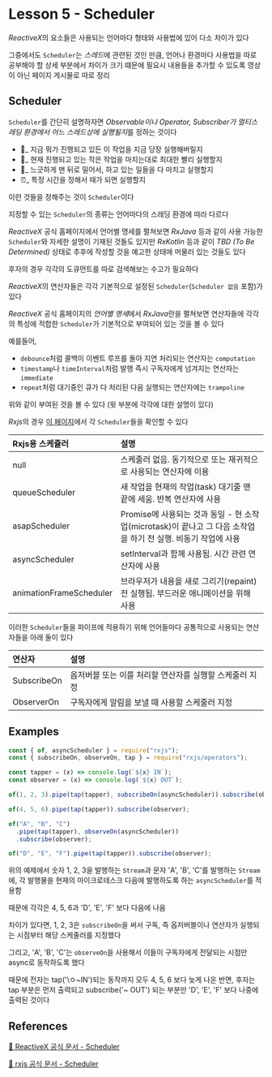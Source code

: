 # Lesson 5 - Scheduler

*ReactiveX*의 요소들은 사용되는 언어마다 형태와 사용법에 있어 다소 차이가 있다

그중에서도 `Scheduler`는 *스레드*에 관련된 것인 만큼, 언어나 환경마다 사용법을 따로 공부해야 할 상세 부분에서 차이가 크기 떄문에 필요시 내용들을 추가할 수 있도록 영상이 아닌 페이지 게시물로 따로 정리

## Scheduler

`Scheduler`를 간단히 설명하자면 *Observable이나 Operator, Subscriber가 멀티스레딩 환경에서 어느 스레드상에 실행될지*를 정하는 것이다

- 🚀\_ 지금 뭐가 진행되고 있든 이 작업을 지금 당장 실행해버릴지
- 🐇\_ 현재 진행되고 있는 작은 작업을 마치는대로 최대한 빨리 실행할지
- 🐌\_ 느긋하게 맨 뒤로 밀어서, 하고 있는 일들을 다 마치고 실행할지
- ⏰\_ 특정 시간을 정해서 때가 되면 실행할지

이런 것들을 정해주는 것이 `Scheduler`이다

지정할 수 있는 `Scheduler`의 종류는 언어마다의 스레딩 환경에 따라 다르다

_ReactiveX_ 공식 홈페이지에서 언어별 명세를 펼쳐보면 _RxJava_ 등과 같이 사용 가능한 `Scheduler`와 자세한 설명이 기재된 것들도 있지만 _RxKotlin_ 등과 같이 _TBD (To Be Determined)_ 상태로 추후에 작성할 것을 예고한 상태에 머물러 있는 것들도 있다

후자의 경우 각각의 도큐먼트를 따로 검색해보는 수고가 필요하다

*ReactiveX*의 연산자들은 각각 기본적으로 설정된 `Scheduler`(`Scheduler 없음` 포함)가 있다

_ReactiveX_ 공식 홈페이지의 *언어별 명세*에서 *RxJava*란을 펼쳐보면 연산자들에 각각의 특성에 적합한 `Scheduler`가 기본적으로 부여되어 있는 것을 볼 수 있다

예를들어,

- `debounce`처럼 콜백이 이벤트 루프를 돌아 지연 처리되는 연산자는 `computation`
- `timestamp`나 `timeInterval`처럼 발행 즉시 구독자에게 넘겨지는 연산자는 `immediate`
- `repeat`처럼 대기중인 큐가 다 처리된 다음 실행되는 연산자에는 `trampoline`

위와 같이 부여된 것을 볼 수 있다 (윗 부분에 각각에 대한 설명이 있다)

*Rxjs*의 경우 [이 페이지](https://rxjs.dev/guide/scheduler)에서 각 `Scheduler`들을 확인할 수 있다

| Rxjs용 스케쥴러         | 설명                                                                                                           |
| :---------------------- | :------------------------------------------------------------------------------------------------------------- |
| null                    | 스케줄러 없음. 동기적으로 또는 재귀적으로 사용되는 연산자에 이용                                               |
| queueScheduler          | 새 작업을 현재의 작업(task) 대기줄 맨 끝에 세움. 반복 연산자에 사용                                            |
| asapScheduler           | Promise에 사용되는 것과 동일 - 현 소작업(microtask)이 끝나고 그 다음 소작업을 하기 전 실행. 비동기 작업에 사용 |
| asyncScheduler          | setInterval과 함께 사용됨. 시간 관련 연산자에 사용                                                             |
| animationFrameScheduler | 브라우저가 내용을 새로 그리기(repaint) 전 실행됨. 부드러운 애니메이션을 위해 사용                              |

이러한 `Scheduler`들을 파이프에 적용하기 위해 언어들마다 공통적으로 사용되는 연산자들을 아래 둘이 있다

| 연산자      | 설명                                                    |
| :---------- | :------------------------------------------------------ |
| SubscribeOn | 옵저버블 또는 이를 처리할 연산자를 실행할 스케줄러 지정 |
| ObserverOn  | 구독자에게 알림을 보낼 때 사용할 스케줄러 지정          |

## Examples

```javascript
const { of, asyncScheduler } = require("rxjs");
const { subscribeOn, observeOn, tap } = require("rxjs/operators");

const tapper = (x) => console.log(`${x} IN`);
const observer = (x) => console.log(`${x} OUT`);

of(1, 2, 3).pipe(tap(tapper), subscribeOn(asyncScheduler)).subscribe(observer);

of(4, 5, 6).pipe(tap(tapper)).subscribe(observer);

of("A", "B", "C")
  .pipe(tap(tapper), observeOn(asyncScheduler))
  .subscribe(observer);

of("D", "E", "F").pipe(tap(tapper)).subscribe(observer);
```

위의 예제에서 숫자 1, 2, 3을 발행하는 `Stream`과 문자 'A', 'B', 'C'를 발행하는 `Stream`에, 각 발행물을 현재의 마이크로테스크 다음에 발행하도록 하는 `asyncScheduler`를 적용함

때문에 각각은 4, 5, 6과 'D', 'E', 'F' 보다 다음에 나옴

차이가 있다면, 1, 2, 3은 `subscribeOn`을 써서 구독, 즉 옵저버블이나 연산자가 실행되는 시점부터 해당 스케줄러를 지정했다

그리고, 'A', 'B', 'C'는 `observeOn`을 사용해서 이들이 구독자에게 전달되는 시점만 async로 동작하도록 했다

때문에 전자는 tap('\ㅇ~IN')되는 동작까지 모두 4, 5, 6 보다 늦게 나온 반면, 후자는 tap 부분은 먼저 출력되고 subscribe('\~ OUT') 되는 부분만 'D', 'E', 'F' 보다 나중에 출력된 것이다

## References

[🔗 ReactiveX 공식 문서 - Scheduler](https://reactivex.io/documentation/ko/scheduler.html)

[🔗 rxjs 공식 문서 - Scheduler](https://rxjs.dev/guide/scheduler)
